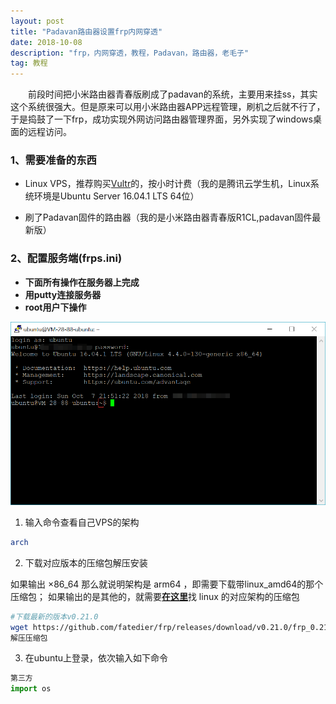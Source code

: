 ```yaml
---
layout: post
title: "Padavan路由器设置frp内网穿透"
date: 2018-10-08 
description: "frp，内网穿透，教程，Padavan，路由器，老毛子"
tag: 教程
---
```


　　前段时间把小米路由器青春版刷成了padavan的系统，主要用来挂ss，其实这个系统很强大。但是原来可以用小米路由器APP远程管理，刷机之后就不行了，于是捣鼓了一下frp，成功实现外网访问路由器管理界面，另外实现了windows桌面的远程访问。

### 1、需要准备的东西

- Linux VPS，推荐购买[Vultr](https://www.vultr.com/?ref=7435080)的，按小时计费（我的是腾讯云学生机，Linux系统环境是Ubuntu Server 16.04.1 LTS 64位）

- 刷了Padavan固件的路由器（我的是小米路由器青春版R1CL,padavan固件最新版）

### 2、配置服务端(frps.ini)

- **下面所有操作在服务器上完成**
- **用putty连接服务器**
- **root用户下操作**

![](/images/posts/2018-10-08-frp&padavan_tutorial/1.png)

1. 输入命令查看自己VPS的架构

```sh
arch
```

2. 下载对应版本的压缩包解压安装

如果输出 ×86_64 那么就说明架构是 arm64 ，即需要下载带linux_amd64的那个压缩包；
如果输出的是其他的，就需要[**在这里**](https://github.com/fatedier/frp/releases)找 linux 的对应架构的压缩包

```sh
#下载最新的版本v0.21.0
wget https://github.com/fatedier/frp/releases/download/v0.21.0/frp_0.21.0_linux_amd64.tar.gz
解压压缩包
```

3. 在ubuntu上登录，依次输入如下命令

```python
第三方
import os
```



